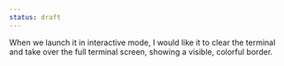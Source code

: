 ```yaml
---
status: draft
---
```


When we launch it in interactive mode, I would like it to clear the terminal and take over the full terminal screen, showing a visible, colorful border. 